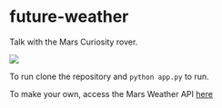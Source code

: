 # future-weather
Talk with the Mars Curiosity rover.


![](images/1.png)

To run clone the repository and `python app.py` to run. 

To make your own, access the Mars Weather API [here](http://marsweather.ingenology.com/#get_started)


